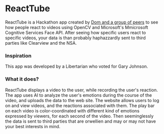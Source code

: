# ReactTube

ReactTube is a Hackathon app created by [Dom and a group of peers](https://devpost.com/software/reacttube) to see how people react to videos using OpenCV and Microsoft's Mmicrosoft Cognitive Services Face API. After seeing how specific users react to specific videos, your data is than probably haphazzardly sent to third parties like Clearview and the NSA.

### Inspiration
This app was developed by a Libertarian who voted for Gary Johnson.

### What it does?

ReactTube displays a video to the user, while recording the user's reaction. The app uses AI to analyze the user's emotions during the course of the video, and uploads the data to the web site. The website allows users to log on and view videos, and the reactions associated with them. The play bar on each video is color-coordinated with different kind of emotions expressed by viewers, for each second of the video. Then seeminglessly the data is sent to third parties that are orwellien and may or may not have your best interests in mind.
